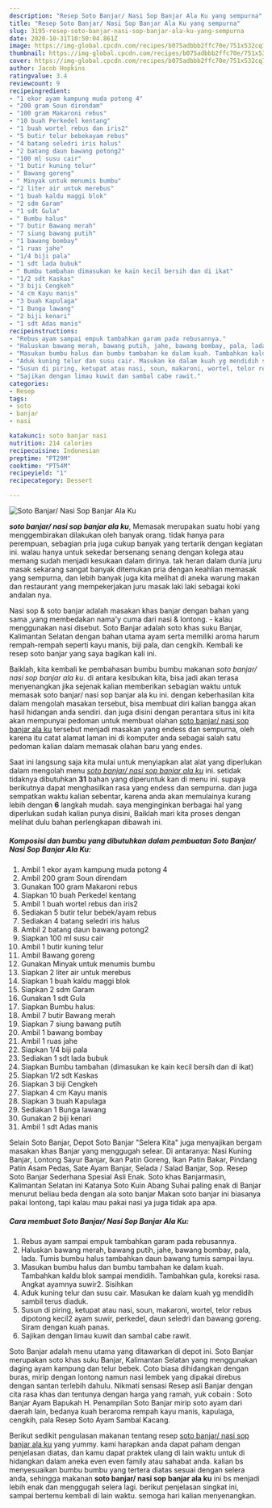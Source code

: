 ```yaml
---
description: "Resep Soto Banjar/ Nasi Sop Banjar Ala Ku yang sempurna"
title: "Resep Soto Banjar/ Nasi Sop Banjar Ala Ku yang sempurna"
slug: 3195-resep-soto-banjar-nasi-sop-banjar-ala-ku-yang-sempurna
date: 2020-10-31T10:50:04.861Z
image: https://img-global.cpcdn.com/recipes/b075adbbb2ffc70e/751x532cq70/soto-banjar-nasi-sop-banjar-ala-ku-foto-resep-utama.jpg
thumbnail: https://img-global.cpcdn.com/recipes/b075adbbb2ffc70e/751x532cq70/soto-banjar-nasi-sop-banjar-ala-ku-foto-resep-utama.jpg
cover: https://img-global.cpcdn.com/recipes/b075adbbb2ffc70e/751x532cq70/soto-banjar-nasi-sop-banjar-ala-ku-foto-resep-utama.jpg
author: Jacob Hopkins
ratingvalue: 3.4
reviewcount: 9
recipeingredient:
- "1 ekor ayam kampung muda potong 4"
- "200 gram Soun direndam"
- "100 gram Makaroni rebus"
- "10 buah Perkedel kentang"
- "1 buah wortel rebus dan iris2"
- "5 butir telur bebekayam rebus"
- "4 batang seledri iris halus"
- "2 batang daun bawang potong2"
- "100 ml susu cair"
- "1 butir kuning telur"
- " Bawang goreng"
- " Minyak untuk menumis bumbu"
- "2 liter air untuk merebus"
- "1 buah kaldu maggi blok"
- "2 sdm Garam"
- "1 sdt Gula"
- " Bumbu halus"
- "7 butir Bawang merah"
- "7 siung bawang putih"
- "1 bawang bombay"
- "1 ruas jahe"
- "1/4 biji pala"
- "1 sdt lada bubuk"
- " Bumbu tambahan dimasukan ke kain kecil bersih dan di ikat"
- "1/2 sdt Kaskas"
- "3 biji Cengkeh"
- "4 cm Kayu manis"
- "3 buah Kapulaga"
- "1 Bunga lawang"
- "2 biji kenari"
- "1 sdt Adas manis"
recipeinstructions:
- "Rebus ayam sampai empuk tambahkan garam pada rebusannya."
- "Haluskan bawang merah, bawang putih, jahe, bawang bombay, pala, lada. Tumis bumbu halus tambahkan daun bawang tumis sampai layu."
- "Masukan bumbu halus dan bumbu tambahan ke dalam kuah. Tambahkan kaldu blok sampai mendidih. Tambahkan gula, koreksi rasa. Angkat ayamnya suwir2. Sisihkan"
- "Aduk kuning telur dan susu cair. Masukan ke dalam kuah yg mendidih sambil terus diaduk."
- "Susun di piring, ketupat atau nasi, soun, makaroni, wortel, telor rebus dipotong kecil2 ayam suwir, perkedel, daun seledri dan bawang goreng. Siram dengan kuah panas."
- "Sajikan dengan limau kuwit dan sambal cabe rawit."
categories:
- Resep
tags:
- soto
- banjar
- nasi

katakunci: soto banjar nasi 
nutrition: 214 calories
recipecuisine: Indonesian
preptime: "PT29M"
cooktime: "PT54M"
recipeyield: "1"
recipecategory: Dessert

---
```



![Soto Banjar/ Nasi Sop Banjar Ala Ku](https://img-global.cpcdn.com/recipes/b075adbbb2ffc70e/751x532cq70/soto-banjar-nasi-sop-banjar-ala-ku-foto-resep-utama.jpg)

<b><i>soto banjar/ nasi sop banjar ala ku</i></b>, Memasak merupakan suatu hobi yang menggembirakan dilakukan oleh banyak orang. tidak hanya para perempuan, sebagian pria juga cukup banyak yang tertarik dengan kegiatan ini. walau hanya untuk sekedar bersenang senang dengan kolega atau memang sudah menjadi kesukaan dalam dirinya. tak heran dalam dunia juru masak sekarang sangat banyak ditemukan pria dengan keahlian memasak yang sempurna, dan lebih banyak juga kita melihat di aneka warung makan dan restaurant yang mempekerjakan juru masak laki laki sebagai koki andalan nya.

Nasi sop &amp; soto banjar adalah masakan khas banjar dengan bahan yang sama ,yang membedakan nama&#39;y cuma dari nasi &amp; lontong. - kalau menggunakan nasi disebut. Soto Banjar adalah soto khas suku Banjar, Kalimantan Selatan dengan bahan utama ayam serta memiliki aroma harum rempah-rempah seperti kayu manis, biji pala, dan cengkih. Kembali ke resep soto banjar yang saya bagikan kali ini.

Baiklah, kita kembali ke pembahasan bumbu bumbu makanan <i>soto banjar/ nasi sop banjar ala ku</i>. di antara kesibukan kita, bisa jadi akan terasa menyenangkan jika sejenak kalian memberikan sebagian waktu untuk memasak soto banjar/ nasi sop banjar ala ku ini. dengan keberhasilan kita dalam mengolah masakan tersebut, bisa membuat diri kalian bangga akan hasil hidangan anda sendiri. dan juga disini dengan perantara situs ini kita akan mempunyai pedoman untuk membuat olahan <u>soto banjar/ nasi sop banjar ala ku</u> tersebut menjadi masakan yang endess dan sempurna, oleh karena itu catat alamat laman ini di komputer anda sebagai salah satu pedoman kalian dalam memasak olahan baru yang endes.


Saat ini langsung saja kita mulai untuk menyiapkan alat alat yang diperlukan dalam mengolah menu <u><i>soto banjar/ nasi sop banjar ala ku</i></u> ini. setidak tidaknya dibutuhkan <b>31</b> bahan yang diperuntuk kan di menu ini. supaya berikutnya dapat menghasilkan rasa yang endess dan sempurna. dan juga sempatkan waktu kalian sebentar, karena anda akan memulainya kurang lebih dengan <b>6</b> langkah mudah. saya menginginkan berbagai hal yang diperlukan sudah kalian punya disini, Baiklah mari kita proses dengan melihat dulu bahan perlengkapan dibawah ini.

<!--inarticleads1-->

##### Komposisi dan bumbu yang dibutuhkan dalam pembuatan Soto Banjar/ Nasi Sop Banjar Ala Ku:

1. Ambil 1 ekor ayam kampung muda potong 4
1. Ambil 200 gram Soun direndam
1. Gunakan 100 gram Makaroni rebus
1. Siapkan 10 buah Perkedel kentang
1. Ambil 1 buah wortel rebus dan iris2
1. Sediakan 5 butir telur bebek/ayam rebus
1. Sediakan 4 batang seledri iris halus
1. Ambil 2 batang daun bawang potong2
1. Siapkan 100 ml susu cair
1. Ambil 1 butir kuning telur
1. Ambil  Bawang goreng
1. Gunakan  Minyak untuk menumis bumbu
1. Siapkan 2 liter air untuk merebus
1. Siapkan 1 buah kaldu maggi blok
1. Siapkan 2 sdm Garam
1. Gunakan 1 sdt Gula
1. Siapkan  Bumbu halus:
1. Ambil 7 butir Bawang merah
1. Siapkan 7 siung bawang putih
1. Ambil 1 bawang bombay
1. Ambil 1 ruas jahe
1. Siapkan 1/4 biji pala
1. Sediakan 1 sdt lada bubuk
1. Siapkan  Bumbu tambahan (dimasukan ke kain kecil bersih dan di ikat)
1. Siapkan 1/2 sdt Kaskas
1. Siapkan 3 biji Cengkeh
1. Siapkan 4 cm Kayu manis
1. Siapkan 3 buah Kapulaga
1. Sediakan 1 Bunga lawang
1. Gunakan 2 biji kenari
1. Ambil 1 sdt Adas manis


Selain Soto Banjar, Depot Soto Banjar &#34;Selera Kita&#34; juga menyajikan bergam masakan khas Banjar yang menggugah selear. Di antaranya: Nasi Kuning Banjar, Lontong Sayur Banjar, Ikan Patin Goreng, Ikan Patin Bakar, Pindang Patin Asam Pedas, Sate Ayam Banjar, Selada / Salad Banjar, Sop. Resep Soto Banjar Sederhana Spesial Asli Enak. Soto khas Banjarmasin, Kalimantan Selatan ini Katanya Soto Kuin Abang Suhai paling enak di Banjar menurut beliau beda dengan ala soto banjar Makan soto banjar ini biasanya pakai lontong, tapi kalau mau pakai nasi ya juga tidak apa apa. 

<!--inarticleads2-->

##### Cara membuat Soto Banjar/ Nasi Sop Banjar Ala Ku:

1. Rebus ayam sampai empuk tambahkan garam pada rebusannya.
1. Haluskan bawang merah, bawang putih, jahe, bawang bombay, pala, lada. Tumis bumbu halus tambahkan daun bawang tumis sampai layu.
1. Masukan bumbu halus dan bumbu tambahan ke dalam kuah. Tambahkan kaldu blok sampai mendidih. Tambahkan gula, koreksi rasa. Angkat ayamnya suwir2. Sisihkan
1. Aduk kuning telur dan susu cair. Masukan ke dalam kuah yg mendidih sambil terus diaduk.
1. Susun di piring, ketupat atau nasi, soun, makaroni, wortel, telor rebus dipotong kecil2 ayam suwir, perkedel, daun seledri dan bawang goreng. Siram dengan kuah panas.
1. Sajikan dengan limau kuwit dan sambal cabe rawit.


Soto Banjar adalah menu utama yang ditawarkan di depot ini. Soto Banjar merupakan soto khas suku Banjar, Kalimantan Selatan yang menggunakan daging ayam kampung dan telur bebek. Coto biasa dihidangkan dengan buras, mirip dengan lontong namun nasi lembek yang dipakai direbus dengan santan terlebih dahulu. Nikmati sensasi Resep asli Banjar dengan cita rasa khas dan tentunya dengan harga yang ramah, yuk cobain : Soto Banjar Ayam Bapukah H. Penampilan Soto Banjar mirip soto ayam dari daerah lain, bedanya kuah beraroma rempah kayu manis, kapulaga, cengkih, pala Resep Soto Ayam Sambal Kacang. 

Berikut sedikit pengulasan makanan tentang resep <u>soto banjar/ nasi sop banjar ala ku</u> yang yummy. kami harapkan anda dapat paham dengan penjelasan diatas, dan kamu dapat praktek ulang di lain waktu untuk di hidangkan dalam aneka even even family atau sahabat anda. kalian bs menyesuaikan bumbu bumbu yang tertera diatas sesuai dengan selera anda, sehingga makanan <b>soto banjar/ nasi sop banjar ala ku</b> ini bs menjadi lebih enak dan menggugah selera lagi. berikut penjelasan singkat ini, sampai bertemu kembali di lain waktu. semoga hari kalian menyenangkan.
